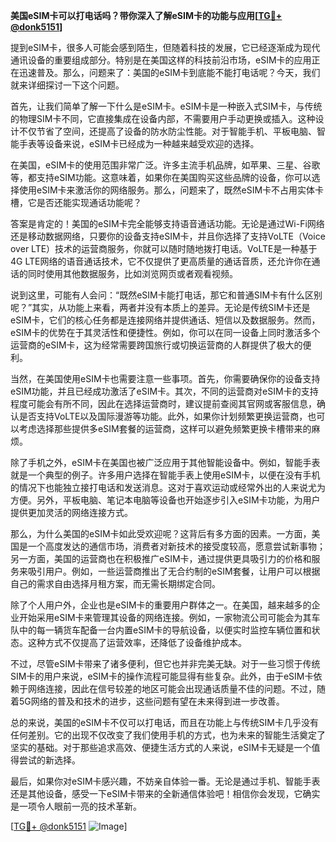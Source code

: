 **美国eSIM卡可以打电话吗？带你深入了解eSIM卡的功能与应用[[TG💪+ @donk5151](https://t.me/s/donk5151)]**

提到eSIM卡，很多人可能会感到陌生，但随着科技的发展，它已经逐渐成为现代通讯设备的重要组成部分。特别是在美国这样的科技前沿市场，eSIM卡的应用正在迅速普及。那么，问题来了：美国的eSIM卡到底能不能打电话呢？今天，我们就来详细探讨一下这个问题。

首先，让我们简单了解一下什么是eSIM卡。eSIM卡是一种嵌入式SIM卡，与传统的物理SIM卡不同，它直接集成在设备内部，不需要用户手动更换或插入。这种设计不仅节省了空间，还提高了设备的防水防尘性能。对于智能手机、平板电脑、智能手表等设备来说，eSIM卡已经成为一种越来越受欢迎的选择。

在美国，eSIM卡的使用范围非常广泛。许多主流手机品牌，如苹果、三星、谷歌等，都支持eSIM功能。这意味着，如果你在美国购买这些品牌的设备，你可以选择使用eSIM卡来激活你的网络服务。那么，问题来了，既然eSIM卡不占用实体卡槽，它是否还能实现通话功能呢？

答案是肯定的！美国的eSIM卡完全能够支持语音通话功能。无论是通过Wi-Fi网络还是移动数据网络，只要你的设备支持eSIM卡，并且你选择了支持VoLTE（Voice over LTE）技术的运营商服务，你就可以随时随地拨打电话。VoLTE是一种基于4G LTE网络的语音通话技术，它不仅提供了更高质量的通话音质，还允许你在通话的同时使用其他数据服务，比如浏览网页或者观看视频。

说到这里，可能有人会问：“既然eSIM卡能打电话，那它和普通SIM卡有什么区别呢？”其实，从功能上来看，两者并没有本质上的差异。无论是传统SIM卡还是eSIM卡，它们的核心任务都是连接网络并提供通话、短信以及数据服务。然而，eSIM卡的优势在于其灵活性和便捷性。例如，你可以在同一设备上同时激活多个运营商的eSIM卡，这为经常需要跨国旅行或切换运营商的人群提供了极大的便利。

当然，在美国使用eSIM卡也需要注意一些事项。首先，你需要确保你的设备支持eSIM功能，并且已经成功激活了eSIM卡。其次，不同的运营商对eSIM卡的支持程度可能会有所不同，因此在选择运营商时，建议提前查阅其官网或客服信息，确认是否支持VoLTE以及国际漫游等功能。此外，如果你计划频繁更换运营商，也可以考虑选择那些提供多eSIM套餐的运营商，这样可以避免频繁更换卡槽带来的麻烦。

除了手机之外，eSIM卡在美国也被广泛应用于其他智能设备中。例如，智能手表就是一个典型的例子。许多用户选择在智能手表上使用eSIM卡，以便在没有手机的情况下也能独立接打电话和发送消息。这对于喜欢运动或经常外出的人来说尤为方便。另外，平板电脑、笔记本电脑等设备也开始逐步引入eSIM卡功能，为用户提供更加灵活的网络连接方式。

那么，为什么美国的eSIM卡如此受欢迎呢？这背后有多方面的因素。一方面，美国是一个高度发达的通信市场，消费者对新技术的接受度较高，愿意尝试新事物；另一方面，美国的运营商也在积极推广eSIM卡，通过提供更具吸引力的价格和服务来吸引用户。例如，一些运营商推出了无合约制的eSIM套餐，让用户可以根据自己的需求自由选择月租方案，而无需长期绑定合同。

除了个人用户外，企业也是eSIM卡的重要用户群体之一。在美国，越来越多的企业开始采用eSIM卡来管理其设备的网络连接。例如，一家物流公司可能会为其车队中的每一辆货车配备一台内置eSIM卡的导航设备，以便实时监控车辆位置和状态。这种方式不仅提高了运营效率，还降低了设备维护成本。

不过，尽管eSIM卡带来了诸多便利，但它也并非完美无缺。对于一些习惯于传统SIM卡的用户来说，eSIM卡的操作流程可能显得有些复杂。此外，由于eSIM卡依赖于网络连接，因此在信号较差的地区可能会出现通话质量不佳的问题。不过，随着5G网络的普及和技术的进步，这些问题有望在未来得到进一步改善。

总的来说，美国的eSIM卡不仅可以打电话，而且在功能上与传统SIM卡几乎没有任何差别。它的出现不仅改变了我们使用手机的方式，也为未来的智能生活奠定了坚实的基础。对于那些追求高效、便捷生活方式的人来说，eSIM卡无疑是一个值得尝试的新选择。

最后，如果你对eSIM卡感兴趣，不妨亲自体验一番。无论是通过手机、智能手表还是其他设备，感受一下eSIM卡带来的全新通信体验吧！相信你会发现，它确实是一项令人眼前一亮的技术革新。

[[TG💪+ @donk5151](https://t.me/s/donk5151) ![Image](https://i.postimg.cc/rwNCRYN7/Snipaste-2025-04-30-17-27-05.png)]